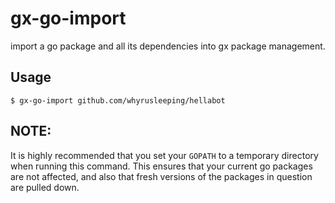 # gx-go-import

import a go package and all its dependencies into gx package management.

## Usage
```
$ gx-go-import github.com/whyrusleeping/hellabot
```

## NOTE:
It is highly recommended that you set your `GOPATH` to a temporary directory when running this command.
This ensures that your current go packages are not affected, and also that fresh versions of
the packages in question are pulled down.
